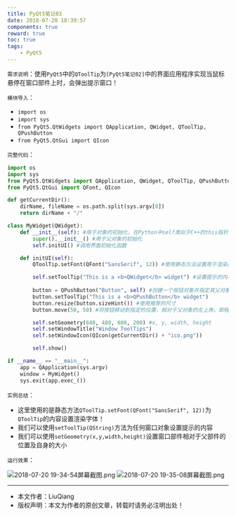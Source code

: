 ```yaml
---
title: PyQt5笔记03
date: 2018-07-20 18:39:57
components: true
reward: true
toc: true
tags:
	- PyQt5
---
```


`需求说明`：使用`PyQt5`中的`QToolTip`为`[PyQt5笔记02]`中的界面应用程序实现当鼠标悬停在窗口部件上时，会弹出提示窗口！

`模块导入`：

- `import os`
- `import sys`
- `from PyQt5.QtWidgets import QApplication, QWidget, QToolTip, QPushButton`
- `from PyQt5.QtGui import QIcon`

`完整代码`：

```python
import os
import sys
from PyQt5.QtWidgets import QApplication, QWidget, QToolTip, QPushButton
from PyQt5.QtGui import QFont, QIcon

def getCurrentDir():
    dirName, fileName = os.path.split(sys.argv[0])
    return dirName + "/"

class MyWidget(QWidget):
    def __init__(self): #用于对象的初始化，在Python中self类似于C++的this指针
        super().__init__() #用于父对象的初始化
        self.initUI() #调用界面初始化函数

    def initUI(self):
        QToolTip.setFont(QFont("SansSerif", 12)) #使用静态方法设置用于渲染提示的字体类型和大小

        self.setToolTip("This is a <b>QWidget</b> widget") #设置提示的内容
        
        button = QPushButton("Button", self) #创建一个按钮对象并指定其父对象
        button.setToolTip("This is a <b>QPushButton</b> widget")
        button.resize(button.sizeHint()) #使用推荐的尺寸
        button.move(50, 50) #将按钮移动到指定的位置，相对于父对象的左上角，即程序窗口的左上角

        self.setGeometry(640, 480, 600, 200) #x, y, width, height
        self.setWindowTitle("Window ToolTips")
        self.setWindowIcon(QIcon(getCurrentDir() + "ico.png"))

        self.show()

if __name__ == "__main__":
    app = QApplication(sys.argv)
    window = MyWidget()
    sys.exit(app.exec_())
```

`实例总结`：

- 这里使用的是静态方法`QToolTip.setFont(QFont("SansSerif", 12))`为`QToolTip`的内容设置渲染字体！
- 我们可以使用`setToolTip(QString)`方法为任何窗口对象设置提示的内容
- 我们可以使用`setGeometry(x,y,width,height)`设置窗口部件相对于父部件的位置及自身的大小

`运行效果`：

![2018-07-20 19-34-54屏幕截图.png](https://i.loli.net/2018/07/20/5b51c9046825f.png)
![2018-07-20 19-35-08屏幕截图.png](https://i.loli.net/2018/07/20/5b51c90469ccc.png)

---

- 本文作者：LiuQiang
- 版权声明：本文为作者的原创文章，转载时请务必注明出处！